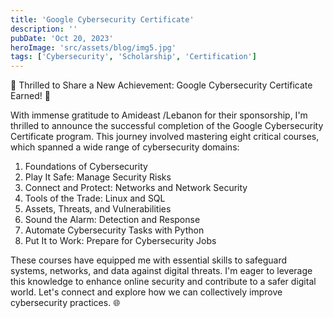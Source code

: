 ```yaml
---
title: 'Google Cybersecurity Certificate'
description: ''
pubDate: 'Oct 20, 2023'
heroImage: 'src/assets/blog/img5.jpg'
tags: ['Cybersecurity', 'Scholarship', 'Certification']
---
```

🔐 Thrilled to Share a New Achievement: Google Cybersecurity Certificate Earned! 🔐

With immense gratitude to Amideast /Lebanon for their sponsorship, I'm thrilled to announce the successful completion of the Google Cybersecurity Certificate program. This journey involved mastering eight critical courses, which spanned a wide range of cybersecurity domains:

1. Foundations of Cybersecurity
2. Play It Safe: Manage Security Risks
3. Connect and Protect: Networks and Network Security
4. Tools of the Trade: Linux and SQL
5. Assets, Threats, and Vulnerabilities
6. Sound the Alarm: Detection and Response
7. Automate Cybersecurity Tasks with Python
8. Put It to Work: Prepare for Cybersecurity Jobs

These courses have equipped me with essential skills to safeguard systems, networks, and data against digital threats. I'm eager to leverage this knowledge to enhance online security and contribute to a safer digital world. Let's connect and explore how we can collectively improve cybersecurity practices. 🌐